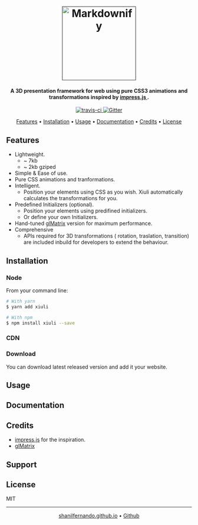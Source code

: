 
<h1 align="center">
  <br>
  <a href=""><img src="docs/assets/img/Xiuli.svg" alt="Markdownify" width="200"></a>
</h1>

<h4 align="center">A 3D presentation framework for web using pure CSS3 animations and transformations inspired by <a href="https://github.com/impress/impress.js/">
    impress.js
  </a>.</h4>

<p align="center">
  <a href="https://travis-ci.org/shanilfernando/xiuli.js">
    <img src="https://travis-ci.org/shanilfernando/xiuli.js.svg?branch=master"
         alt="travis-ci">
  </a>
  <a href="https://gitter.im/xiuli-js/Lobby?utm_source=badge&utm_medium=badge&utm_campaign=pr-badge&utm_content=badge" title="Join the chat at https://gitter.im/xiuli-js/Lobby">
    <img src="https://badges.gitter.im/xiuli-js/Lobby.svg"
         alt="Gitter">
  </a>
</p>

<p align="center">
  <a href="#features">Features</a> •
  <a href="#installation">Installation</a> •
  <a href="#usage">Usage</a> •
  <a href="#documentation">Documentation</a> •
  <a href="#credits">Credits</a> •
  <a href="#license">License</a>
</p>

## Features

* Lightweight.
  * ~ 7kb 
  * ~ 2kb gziped
* Simple & Ease of use.
* Pure CSS animations and tranformations.
* Intelligent.
  * Position your elements using CSS as you wish. Xiuli automatically calculates the transformations for you.
* Predefined Initializers (optional).
  * Position your elements using predifined initializers.
  * Or define your own Initializers.
* Hand-tuned [glMatrix](http://glmatrix.net/) version for maximum performance.
* Comprehensive
  * APIs required for 3D transformations ( rotation, traslation, transition) are included inbuild for developers to extend the behaviour.

## Installation

### Node
From your command line:

```bash
# With yarn
$ yarn add xiuli

# With npm
$ npm install xiuli --save
```

### CDN

### Download
You can download latest released version and add it your website.

## Usage

## Documentation

## Credits

- [impress.js](https://github.com/impress/impress.js/) for the inspiration.
- [glMatrix](http://glmatrix.net/)

## Support

## License

MIT

---

<p align="center">
  <a href="https://shanilfernando.github.io/">shanilfernando.github.io</a> •
  <a href="https://github.com/shanilfernando">Github</a>
</p>

